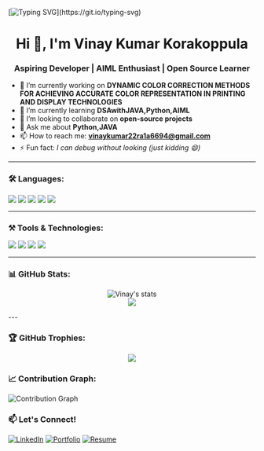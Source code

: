 [![Typing SVG](https://readme-typing-svg.herokuapp.com?font=Fira+Code&size=24&pause=1000&center=true&width=435&lines=Hi+there+👋,+I'm+Vinay+Kumar;I+love+to+code+and+learn!;Welcome+to+my+GitHub+profile!)](https://git.io/typing-svg)
<h1 align="center">Hi 👋, I'm Vinay Kumar Korakoppula</h1>
<h3 align="center">Aspiring Developer | AIML Enthusiast | Open Source Learner</h3>


- 🔭 I’m currently working on **DYNAMIC COLOR CORRECTION METHODS FOR ACHIEVING 
ACCURATE COLOR REPRESENTATION IN PRINTING AND 
DISPLAY TECHNOLOGIES**
- 🌱 I’m currently learning **DSAwithJAVA,Python,AIML**
- 👯 I’m looking to collaborate on **open-source projects**
- 💬 Ask me about **Python,JAVA**
- 📫 How to reach me: **vinaykumar22ra1a6694@gmail.com**
- ⚡ Fun fact: *I can debug without looking (just kidding 😄)*

---

### 🛠️ Languages:

<p>
  <img src="https://img.shields.io/badge/C-00599C?style=for-the-badge&logo=c&logoColor=white"/>
  <img src="https://img.shields.io/badge/Python-3776AB?style=for-the-badge&logo=python&logoColor=white"/>
  <img src="https://img.shields.io/badge/Java-ED8B00?style=for-the-badge&logo=java&logoColor=white"/>
  <img src="https://img.shields.io/badge/HTML5-E34F26?style=for-the-badge&logo=html5&logoColor=white"/>
  <img src="https://img.shields.io/badge/CSS3-1572B6?style=for-the-badge&logo=css3&logoColor=white"/>
</p>

---

### ⚒️ Tools & Technologies:

<p>
  <img src="https://img.shields.io/badge/Git-F05032?style=for-the-badge&logo=git&logoColor=white"/>
  <img src="https://img.shields.io/badge/GitHub-181717?style=for-the-badge&logo=github&logoColor=white"/>
  <img src="https://img.shields.io/badge/VS_Code-007ACC?style=for-the-badge&logo=visual-studio-code&logoColor=white"/>
  <img src="https://img.shields.io/badge/Jupyter-F37626?style=for-the-badge&logo=jupyter&logoColor=white"/>
</p>

---

### 📊 GitHub Stats:
<p align="center">
  <img src="https://github-readme-stats.vercel.app/api?username=Vinay-1103&show_icons=true&theme=radical" alt="Vinay's stats"/>
  <br/>
  <img src="https://github-readme-streak-stats.herokuapp.com/?user=Vinay-1103&theme=radical"/>
</p>
---

### 🏆 GitHub Trophies:

<p align="center">
  <img src="https://github-profile-trophy.vercel.app/?username=Vinay-1103&theme=radical&no-frame=true&margin-w=10"/>
</p>

### 📈 Contribution Graph:

![Contribution Graph](https://github-readme-activity-graph.vercel.app/graph?username=Vinay-1103&theme=react-dark)





### 📫 Let's Connect!
[![LinkedIn](https://img.shields.io/badge/LinkedIn-blue?style=for-the-badge&logo=linkedin)](https://www.linkedin.com/in/vinay-kumar-korakoppula-1503b3287/)
[![Portfolio](https://img.shields.io/badge/Portfolio-000?style=for-the-badge&logo=firefox)](https://vinay-1103.github.io/Portfolio/)
[![Resume](https://img.shields.io/badge/Resume-000?style=for-the-badge&logo=google-drive&logoColor=white)](https://drive.google.com/file/d/1cWTiyj5DOdvWUMaRiUPduqYAU8olu_r8/view?usp=drive_link)



